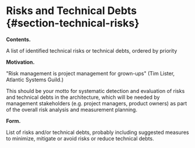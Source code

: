 Risks and Technical Debts {#section-technical-risks}
=========================

**Contents.**

A list of identified technical risks or technical debts, ordered by
priority

**Motivation.**

"Risk management is project management for grown-ups" (Tim Lister,
Atlantic Systems Guild.)

This should be your motto for systematic detection and evaluation of
risks and technical debts in the architecture, which will be needed by
management stakeholders (e.g. project managers, product owners) as part
of the overall risk analysis and measurement planning.

**Form.**

List of risks and/or technical debts, probably including suggested
measures to minimize, mitigate or avoid risks or reduce technical debts.

